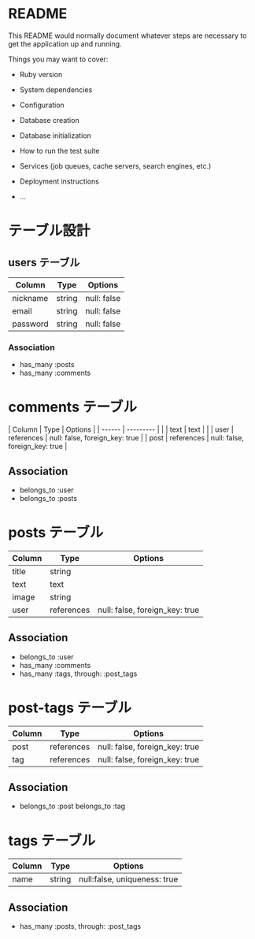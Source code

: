 # README

This README would normally document whatever steps are necessary to get the
application up and running.

Things you may want to cover:

* Ruby version

* System dependencies

* Configuration

* Database creation

* Database initialization

* How to run the test suite

* Services (job queues, cache servers, search engines, etc.)

* Deployment instructions

* ...

# テーブル設計

## users テーブル

| Column	      | Type	   | Options     |
| ------------- | -------- | ----------- |
| nickname	    | string	 | null: false |
| email	        | string	 | null: false |
| password    	| string	 | null: false |

### Association

- has_many :posts
- has_many :comments

# comments テーブル

| Column	| Type	      | Options                        |
|  ------ |  ---------  |                                |
| text	  | text	      |                                |
| user	  | references	| null: false, foreign_key: true |
| post	  | references	| null: false, foreign_key: true |

## Association

- belongs_to :user
- belongs_to :posts

# posts テーブル

| Column	 | Type	           | Options                        |
| -------- | --------------- | ------------------------------ |
| title	   | string	         |                                |
| text	   | text	           |                                |
| image	   | string	         |                                |
| user	   | references	     | null: false, foreign_key: true |

## Association

- belongs_to :user
- has_many :comments
- has_many :tags, through: :post_tags

# post-tags テーブル

| Column | Type       | Options                        |
| ------ | ---------- | ------------------------------ |
| post   | references | null: false, foreign_key: true |
| tag    | references | null: false, foreign_key: true |

## Association

- belongs_to :post belongs_to :tag

# tags テーブル

| Column | Type    | Options                      |
| ------ | --------| ---------------------------- |
| name   | string  | null:false, uniqueness: true |

## Association

- has_many :posts, through: :post_tags